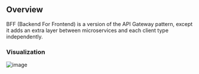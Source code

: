 ## Overview
BFF (Backend For Frontend) is a version of the API Gateway pattern, except it adds an extra layer between microservices and each client type independently.

### Visualization
![image](https://github.com/user-attachments/assets/8a033d9c-9b1f-4b7f-ad89-2998b2b19322)

